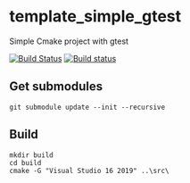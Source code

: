 # template_simple_gtest
Simple Cmake project with gtest

[![Build Status](https://app.travis-ci.com/jsonzilla/template_simple_gtest.svg?branch=master)](https://app.travis-ci.com/jsonzilla/template_simple_gtest)
[![Build status](https://ci.appveyor.com/api/projects/status/fxkxyow0ap424qk8?svg=true)](https://ci.appveyor.com/project/jsonzilla/template-simple-gtest)

## Get submodules
````
git submodule update --init --recursive
````

## Build
```
mkdir build
cd build
cmake -G "Visual Studio 16 2019" ..\src\
```


